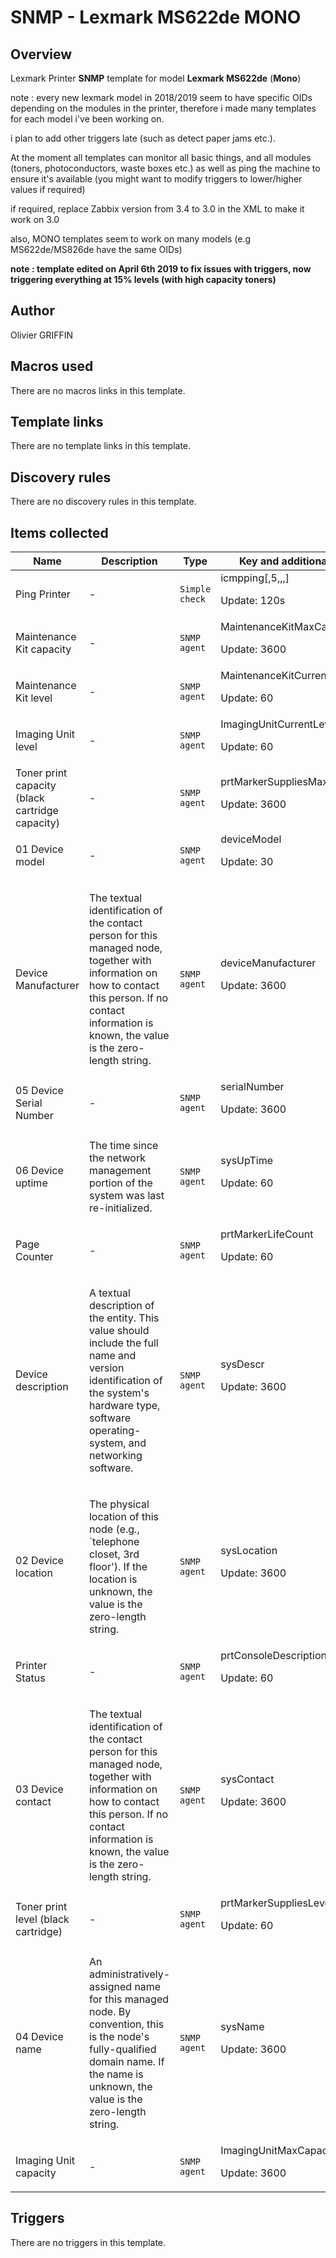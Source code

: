 # SNMP - Lexmark MS622de MONO

## Overview

Lexmark Printer **SNMP** template for model **Lexmark MS622de** (**Mono**)


note : every new lexmark model in 2018/2019 seem to have specific OIDs depending on the modules in the printer, therefore i made many templates for each model i've been working on.


i plan to add other triggers late (such as detect paper jams etc.).


At the moment all templates can monitor all basic things, and all modules (toners, photoconductors, waste boxes etc.) as well as ping the machine to ensure it's available (you might want to modify triggers to lower/higher values if required)


if required, replace Zabbix version from 3.4 to 3.0 in the XML to make it work on 3.0


also, MONO templates seem to work on many models (e.g MS622de/MS826de have the same OIDs)


 


 **note : template edited on April 6th 2019 to fix issues with triggers, now triggering everything at 15% levels (with high capacity toners)**



## Author

Olivier GRIFFIN

## Macros used

There are no macros links in this template.

## Template links

There are no template links in this template.

## Discovery rules

There are no discovery rules in this template.

## Items collected

|Name|Description|Type|Key and additional info|
|----|-----------|----|----|
|Ping Printer|<p>-</p>|`Simple check`|icmpping[,5,,,]<p>Update: 120s</p>|
|Maintenance Kit capacity|<p>-</p>|`SNMP agent`|MaintenanceKitMaxCapacity<p>Update: 3600</p>|
|Maintenance Kit level|<p>-</p>|`SNMP agent`|MaintenanceKitCurrentLevel<p>Update: 60</p>|
|Imaging Unit level|<p>-</p>|`SNMP agent`|ImagingUnitCurrentLevel<p>Update: 60</p>|
|Toner print capacity (black cartridge capacity)|<p>-</p>|`SNMP agent`|prtMarkerSuppliesMaxCapacity<p>Update: 3600</p>|
|01 Device model|<p>-</p>|`SNMP agent`|deviceModel<p>Update: 30</p>|
|Device Manufacturer|<p>The textual identification of the contact person for this managed node, together with information on how to contact this person. If no contact information is known, the value is the zero-length string.</p>|`SNMP agent`|deviceManufacturer<p>Update: 3600</p>|
|05 Device Serial Number|<p>-</p>|`SNMP agent`|serialNumber<p>Update: 3600</p>|
|06 Device uptime|<p>The time since the network management portion of the system was last re-initialized.</p>|`SNMP agent`|sysUpTime<p>Update: 60</p>|
|Page Counter|<p>-</p>|`SNMP agent`|prtMarkerLifeCount<p>Update: 60</p>|
|Device description|<p>A textual description of the entity. This value should include the full name and version identification of the system's hardware type, software operating-system, and networking software.</p>|`SNMP agent`|sysDescr<p>Update: 3600</p>|
|02 Device location|<p>The physical location of this node (e.g., `telephone closet, 3rd floor'). If the location is unknown, the value is the zero-length string.</p>|`SNMP agent`|sysLocation<p>Update: 3600</p>|
|Printer Status|<p>-</p>|`SNMP agent`|prtConsoleDescription<p>Update: 60</p>|
|03 Device contact|<p>The textual identification of the contact person for this managed node, together with information on how to contact this person. If no contact information is known, the value is the zero-length string.</p>|`SNMP agent`|sysContact<p>Update: 3600</p>|
|Toner print level (black cartridge)|<p>-</p>|`SNMP agent`|prtMarkerSuppliesLevel<p>Update: 60</p>|
|04 Device name|<p>An administratively-assigned name for this managed node. By convention, this is the node's fully-qualified domain name. If the name is unknown, the value is the zero-length string.</p>|`SNMP agent`|sysName<p>Update: 3600</p>|
|Imaging Unit capacity|<p>-</p>|`SNMP agent`|ImagingUnitMaxCapacity<p>Update: 3600</p>|
## Triggers

There are no triggers in this template.

